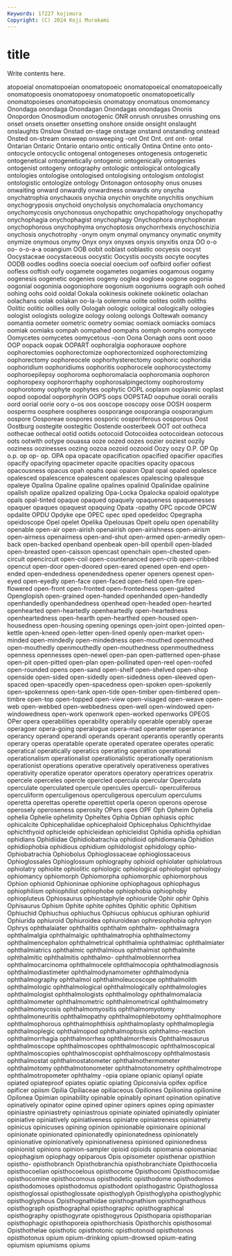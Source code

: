 ```yaml
---
Keywords: 17227 kojimura
Copyright: (C) 2024 Koji Murakami
---
```


# title

Write contents here.



atopoeial onomatopoeian onomatopoeic
onomatopoeical onomatopoeically onomatopoesis onomatopoesy onomatopoetic onomatopoetically onomatopoieses onomatopoiesis onomatopy onomatous
onomomancy Onondaga onondaga Onondagan Onondagas onondagas Ononis Onopordon Onosmodium onotogenic
ONR onrush onrushes onrushing ons onset onsets onsetter onsetting onshore
onside onsight onslaught onslaughts Onslow Onstad on-stage onstage onstand onstanding
onstead Onsted on-stream onsweep onsweeping -ont Ont Ont. ont ont-
ontal Ontarian Ontaric Ontario ontario ontic ontically Ontina Ontine onto
onto- ontocycle ontocyclic ontogenal ontogeneses ontogenesis ontogenetic ontogenetical ontogenetically ontogenic
ontogenically ontogenies ontogenist ontogeny ontography ontologic ontological ontologically ontologies ontologise
ontologised ontologising ontologism ontologist ontologistic ontologize ontology Ontonagon ontosophy onus
onuses onwaiting onward onwardly onwardness onwards ony onycha onychatrophia onychauxis
onychia onychin onychite onychitis onychium onychogryposis onychoid onycholysis onychomalacia onychomancy
onychomycosis onychonosus onychopathic onychopathology onychopathy onychophagia onychophagist onychophagy Onychophora onychophoran
onychophorous onychophyma onychoptosis onychorrhexis onychoschizia onychosis onychotrophy -onym onym onymal
onymancy onymatic onymity onymize onymous onymy Onyx onyx onyxes onyxis
onyxitis onza OO o-o oo- o-o-a-a ooangium OOB oobit ooblast
ooblastic oocyesis oocyst Oocystaceae oocystaceous oocystic Oocystis oocysts oocyte oocytes
OODB oodles oodlins ooecia ooecial ooecium oof oofbird oofier oofiest
oofless ooftish oofy oogamete oogametes oogamies oogamous oogamy oogenesis oogenetic
oogenies oogeny ooglea oogloea oogone oogonia oogonial oogoninia oogoniophore oogonium
oogoniums oograph ooh oohed oohing oohs ooid ooidal Ookala ookinesis
ookinete ookinetic oolachan oolachans oolak oolakan oo-la-la oolemma oolite oolites
oolith ooliths Oolitic oolitic oollies oolly Oologah oologic oological oologically
oologies oologist oologists oologize oology oolong oolongs Ooltewah oomancy oomantia
oometer oometric oometry oomiac oomiack oomiacks oomiacs oomiak oomiaks oompah
oompahed oompahs oomph oomphs oomycete Oomycetes oomycetes oomycetous -oon Oona
Oonagh oons oont oooo OOP oopack oopak OOPART oophoralgia oophorauxe
oophore oophorectomies oophorectomize oophorectomized oophorectomizing oophorectomy oophoreocele oophorhysterectomy oophoric oophoridia
oophoridium oophoridiums oophoritis oophorocele oophorocystectomy oophoroepilepsy oophoroma oophoromalacia oophoromania oophoron
oophoropexy oophororrhaphy oophorosalpingectomy oophorostomy oophorotomy oophyte oophytes oophytic OOPL ooplasm
ooplasmic ooplast oopod oopodal ooporphyrin OOPS oops OOPSTAD oopuhue oorali
ooralis oord oorial oorie oory o-os oos ooscope ooscopy oose
OOSH oosperm oosperms oosphere oospheres oosporange oosporangia oosporangium oospore Oosporeae
oospores oosporic oosporiferous oosporous Oost Oostburg oostegite oostegitic Oostende oosterbeek
OOT oot ootheca oothecae oothecal ootid ootids ootocoid Ootocoidea ootocoidean
ootocous oots ootwith ootype oouassa ooze oozed oozes oozier ooziest
oozily ooziness oozinesses oozing oozoa oozoid oozooid Oozy oozy O.P.
OP Op o.p. op op- op. OPA opa opacate opacification
opacified opacifier opacifies opacify opacifying opacimeter opacite opacities opacity opacous
opacousness opacus opah opahs opai opaion Opal opal opaled opalesce
opalesced opalescence opalescent opalesces opalescing opalesque opaleye Opalina Opaline opaline
opalines opalinid Opalinidae opalinine opalish opalize opalized opalizing Opa-Locka Opalocka
opaloid opalotype opals opal-tinted opaque opaqued opaquely opaqueness opaquenesses opaquer
opaques opaquest opaquing Opata -opathy OPC opcode OPCW opdalite OPDU
Opdyke ope OPEC opec oped opedeldoc Opegrapha opeidoscope Opel opelet
Opelika Opelousas Opelt opelu open openability openable open-air open-airish openairish
open-airishness open-airism open-airness openairness open-and-shut open-armed open-armedly open-back open-backed openband
openbeak open-bill openbill open-bladed open-breasted open-caisson opencast openchain open-chested open-circuit
opencircuit open-coil open-countenanced open-crib open-cribbed opencut open-door open-doored open-eared opened
open-end open-ended open-endedness openendedness opener openers openest open-eyed open-eyedly open-face
open-faced open-field open-fire open-flowered open-front open-fronted open-frontedness open-gaited Openglopish open-grained
open-handed openhanded open-handedly openhandedly openhandedness openhead open-headed open-hearted openhearted open-heartedly
openheartedly open-heartedness openheartedness open-hearth open-hearthed open-housed open-housedness open-housing opening openings
open-joint open-jointed open-kettle open-kneed open-letter open-lined openly open-market open-minded open-mindedly
open-mindedness open-mouthed openmouthed open-mouthedly openmouthedly open-mouthedness openmouthedness openness opennesses open-newel
open-pan open-patterned open-phase open-pit open-pitted open-plan open-pollinated open-reel open-roofed open-rounded
opens open-sand open-shelf open-shelved open-shop openside open-sided open-sidedly open-sidedness open-sleeved
open-spaced open-spacedly open-spacedness open-spoken open-spokenly open-spokenness open-tank open-tide open-timber open-timbered
open-timbre open-top open-topped open-view open-visaged open-weave open-web open-webbed open-webbedness open-well
open-windowed open-windowedness open-work openwork open-worked openworks OPEOS OPer opera operabilities
operability operabily operable operably operae operagoer opera-going operalogue opera-mad operameter
operance operancy operand operandi operands operant operantis operantly operants operary
operas operatable operate operated operatee operates operatic operatical operatically operatics
operating operation operational operationalism operationalist operationalistic operationally operationism operationist operations
operative operatively operativeness operatives operativity operatize operator operators operatory operatrices
operatrix opercele operceles opercle opercled opercula opercular Operculata operculate operculated
opercule opercules operculi- operculiferous operculiform operculigenous operculigerous operculum operculums operetta
operettas operette operettist operla operon operons operose operosely operoseness operosity
OPers opes OPF Oph Opheim Ophelia ophelia Ophelie ophelimity Opheltes
Ophia Ophian ophiasis ophic ophicalcite Ophicephalidae ophicephaloid Ophicephalus Ophichthyidae ophichthyoid
ophicleide ophicleidean ophicleidist Ophidia ophidia ophidian ophidians Ophidiidae Ophidiobatrachia ophidioid
ophidiomania Ophidion ophidiophobia ophidious ophidium ophidologist ophidology ophio- Ophiobatrachia Ophiobolus
Ophioglossaceae ophioglossaceous Ophioglossales Ophioglossum ophiography ophioid ophiolater ophiolatrous ophiolatry ophiolite
ophiolitic ophiologic ophiological ophiologist ophiology ophiomancy ophiomorph Ophiomorpha ophiomorphic ophiomorphous
Ophion ophionid Ophioninae ophionine ophiophagous ophiophagus ophiophilism ophiophilist ophiophobe ophiophobia
ophiophoby ophiopluteus Ophiosaurus ophiostaphyle ophiouride Ophir ophir Ophis Ophisaurus Ophism
Ophite ophite ophites Ophitic ophitic Ophitism Ophiuchid Ophiuchus ophiuchus Ophiucus
ophiucus ophiuran ophiurid Ophiurida ophiuroid Ophiuroidea ophiuroidean ophresiophobia ophryon Ophrys
ophthalaiater ophthalitis ophthalm ophthalm- ophthalmagra ophthalmalgia ophthalmalgic ophthalmatrophia ophthalmectomy ophthalmencephalon
ophthalmetrical ophthalmia ophthalmiac ophthalmiater ophthalmiatrics ophthalmic ophthalmious ophthalmist ophthalmite ophthalmitic
ophthalmitis ophthalmo- ophthalmoblennorrhea ophthalmocarcinoma ophthalmocele ophthalmocopia ophthalmodiagnosis ophthalmodiastimeter ophthalmodynamometer ophthalmodynia
ophthalmography ophthalmol ophthalmoleucoscope ophthalmolith ophthalmologic ophthalmological ophthalmologically ophthalmologies ophthalmologist ophthalmologists
ophthalmology ophthalmomalacia ophthalmometer ophthalmometric ophthalmometrical ophthalmometry ophthalmomycosis ophthalmomyositis ophthalmomyotomy ophthalmoneuritis
ophthalmopathy ophthalmophlebotomy ophthalmophore ophthalmophorous ophthalmophthisis ophthalmoplasty ophthalmoplegia ophthalmoplegic ophthalmopod ophthalmoptosis
ophthalmo-reaction ophthalmorrhagia ophthalmorrhea ophthalmorrhexis Ophthalmosaurus ophthalmoscope ophthalmoscopes ophthalmoscopic ophthalmoscopical ophthalmoscopies
ophthalmoscopist ophthalmoscopy ophthalmostasis ophthalmostat ophthalmostatometer ophthalmothermometer ophthalmotomy ophthalmotonometer ophthalmotonometry ophthalmotrope
ophthalmotropometer ophthalmy -opia opiane opianic opianyl opiate opiated opiateproof opiates
opiatic opiating Opiconsivia opifex opifice opificer opiism Opilia Opiliaceae opiliaceous
Opiliones Opilionina opilionine Opilonea Opimian opinability opinable opinably opinant opination
opinative opinatively opinator opine opined opiner opiners opines oping opiniaster
opiniastre opiniastrety opiniastrous opiniate opiniated opiniatedly opiniater opiniative opiniatively opiniativeness
opiniatre opiniatreness opiniatrety opinicus opinicuses opining opinion opinionable opinionaire opinional
opinionate opinionated opinionatedly opinionatedness opinionately opinionative opinionatively opinionativeness opinioned opinionedness
opinionist opinions opinion-sampler opioid opioids opiomania opiomaniac opiophagism opiophagy opiparous
Opis opisometer opisthenar opisthion opistho- opisthobranch Opisthobranchia opisthobranchiate Opisthocoelia opisthocoelian
opisthocoelous opisthocome Opisthocomi Opisthocomidae opisthocomine opisthocomous opisthodetic opisthodome opisthodomos opisthodomoses
opisthodomus opisthodont opisthogastric Opisthoglossa opisthoglossal opisthoglossate opisthoglyph Opisthoglypha opisthoglyphic opisthoglyphous
Opisthognathidae opisthognathism opisthognathous opisthograph opisthographal opisthographic opisthographical opisthography opisthogyrate opisthogyrous
Opisthoparia opisthoparian opisthophagic opisthoporeia opisthorchiasis Opisthorchis opisthosomal Opisthothelae opisthotic opisthotonic
opisthotonoid opisthotonos opisthotonus opium opium-drinking opium-drowsed opium-eating opiumism opiumisms opiums

